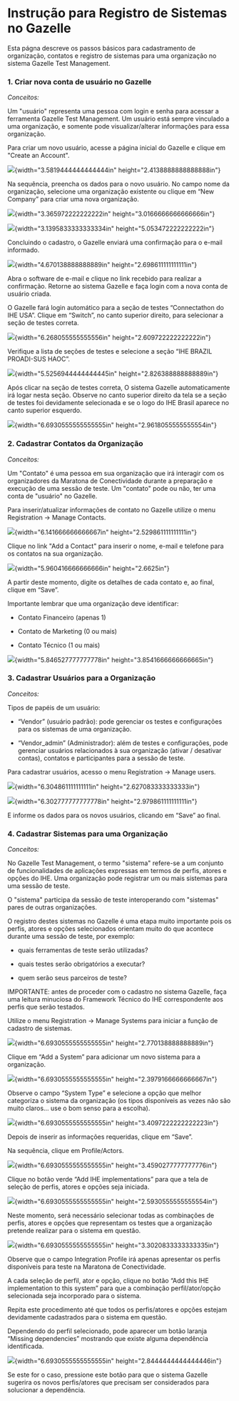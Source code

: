 # Instrução para Registro de Sistemas no Gazelle

Esta págna descreve os passos básicos para cadastramento de organização, contatos e registro de sistemas para uma
organização no sistema Gazelle Test Management.

### 1. Criar nova conta de usuário no Gazelle

*Conceitos:*

Um "usuário" representa uma pessoa com login e senha para acessar a ferramenta Gazelle Test Management. Um usuário está sempre vinculado a
uma organização, e somente pode visualizar/alterar informações para essa
organização.

Para criar um novo usuário, acesse a página inicial do Gazelle e clique em "Create an Account".

![](./media/image1.png){width="3.5819444444444444in"
height="2.4138888888888888in"}

Na sequência, preencha os dados para o novo usuário. No campo nome da
organização, selecione uma organização existente ou clique em “New
Company” para criar uma nova organização.

![](./media/image3.png){width="3.365972222222222in"
height="3.0166666666666666in"}

![](./media/image2.png){width="3.1395833333333334in"
height="5.053472222222222in"}

Concluindo o cadastro, o Gazelle enviará uma confirmação para o e-mail
informado.

![](./media/image4.png){width="4.670138888888889in"
height="2.698611111111111in"}

Abra o software de e-mail e clique no link recebido para realizar a
confirmação. Retorne ao sistema Gazelle e faça login com a nova conta de
usuário criada. 

O Gazelle fará login automático para a seção de testes
“Connectathon do IHE USA”. Clique em “Switch”, no canto superior
direito, para selecionar a seção de testes correta.

![](./media/image5.png){width="6.268055555555556in"
height="2.609722222222222in"}

Verifique a lista de seções de testes e selecione a seção “IHE BRAZIL
PROADI-SUS HAOC”.

![](./media/image6.png){width="5.5256944444444445in"
height="2.826388888888889in"}

Após clicar na seção de testes correta, O sistema Gazelle
automaticamente irá logar nesta seção. Observe no canto superior direito
da tela se a seção de testes foi devidamente selecionada e se o logo do
IHE Brasil aparece no canto superior esquerdo.

![](./media/image7.png){width="6.6930555555555555in" height="2.9618055555555554in"}

### 2. Cadastrar Contatos da Organização

*Conceitos:*

Um "Contato" é uma pessoa em sua organização que irá interagir com os organizadores da Maratona de Conectividade durante a preparação e execução de uma sessão de teste. Um "contato" pode ou não, ter uma conta de "usuário" no Gazelle.

Para inserir/atualizar informações de contato no Gazelle utilize o menu Registration -&gt; Manage Contacts.

![](./media/image8.png){width="6.141666666666667in"
height="2.529861111111111in"}

Clique no link "Add a Contact" para inserir o nome, e-mail e telefone para os contatos na sua organização.

![](./media/image9.png){width="5.960416666666666in" height="2.6625in"}

A partir deste momento, digite os detalhes de cada contato e, ao final, clique em “Save”.

Importante lembrar que uma organização deve identificar:

- Contato Financeiro (apenas 1)

- Contato de Marketing (0 ou mais)

- Contato Técnico (1 ou mais)

![](./media/image10.png){width="5.846527777777778in"
height="3.8541666666666665in"}

### 3. Cadastrar Usuários para a Organização

*Conceitos:*

Tipos de papéis de um usuário:

- “Vendor” (usuário padrão): pode gerenciar os testes e configurações
para os sistemas de uma organização.

- “Vendor\_admin” (Administrador): além de testes e configurações, pode gerenciar
usuários relacionados à sua organização (ativar / desativar contas), contatos e participantes para a sessão de teste.

Para cadastrar usuários, acesso o menu Registration -&gt; Manage users.

![](./media/image11.png){width="6.304861111111111in"
height="2.627083333333333in"}

![](./media/image12.png){width="6.302777777777778in"
height="2.979861111111111in"}

E informe os dados para os novos usuários,
clicando em “Save” ao final.

### 4. Cadastrar Sistemas para uma Organização

*Conceitos:*

No Gazelle Test Management, o termo "sistema" refere-se a um conjunto de funcionalidades de aplicações expressas em termos de perfis, atores e opções do IHE. Uma organização pode registrar um ou mais sistemas para uma sessão de teste.

O "sistema" participa da sessão de teste interoperando com "sistemas" pares de outras organizações.

O registro destes sistemas no Gazelle é uma etapa muito importante pois os perfis, atores e opções selecionados orientam muito do que acontece durante uma sessão de teste, por exemplo:

- quais ferramentas de teste serão utilizadas?

- quais testes serão obrigatórios a executar?

- quem serão seus parceiros de teste?

IMPORTANTE: antes de proceder com o cadastro no sistema Gazelle, faça uma leitura minuciosa do Framework Técnico do IHE correspondente aos perfis que serão testados.

Utilize o menu Registration -&gt; Manage Systems para iniciar a função de cadastro de sistemas.

![](./media/image13.png){width="6.6930555555555555in"
height="2.770138888888889in"}

Clique em “Add a System” para adicionar um novo sistema para a organização.

![](./media/image14.png){width="6.6930555555555555in"
height="2.3979166666666667in"}

Observe o campo “System Type” e selecione a opção que melhor categoriza o sistema da organização (os tipos disponíveis as vezes não são muito claros… use
o bom senso para a escolha).

![](./media/image15.png){width="6.6930555555555555in"
height="3.4097222222222223in"}

Depois de inserir as informações requeridas, clique em “Save”.

Na sequência, clique em Profile/Actors.

![](./media/image16.png){width="6.6930555555555555in"
height="3.4590277777777776in"}

Clique no botão verde “Add IHE implementations” para que a tela de seleção de perfis, atores e opções seja iniciada.

![](./media/image17.png){width="6.6930555555555555in"
height="2.5930555555555554in"}

Neste momento, será necessário selecionar todas as combinações de perfis, atores e opções que representam os testes que a organização pretende realizar para o sistema em questão.

![](./media/image18.png){width="6.6930555555555555in"
height="3.3020833333333335in"}

Observe que o campo Integration Profile irá apenas apresentar os perfis disponíveis para teste na Maratona de Conectividade.

A cada seleção de perfil, ator e opção, clique no botão “Add this IHE implementation to this system” para que a combinação perfil/ator/opção selecionada seja incorporado para o sistema.

Repita este procedimento até que todos os perfis/atores e opções estejam devidamente cadastrados para o sistema em questão.

Dependendo do perfil selecionado, pode aparecer um botão laranja “Missing dependencies” mostrando que existe alguma dependência identificada.

![](./media/image19.png){width="6.6930555555555555in"
height="2.8444444444444446in"}

Se este for o caso, pressione este botão para que o sistema Gazelle sugerira os novos perfis/atores que precisam ser considerados para solucionar a dependência.

